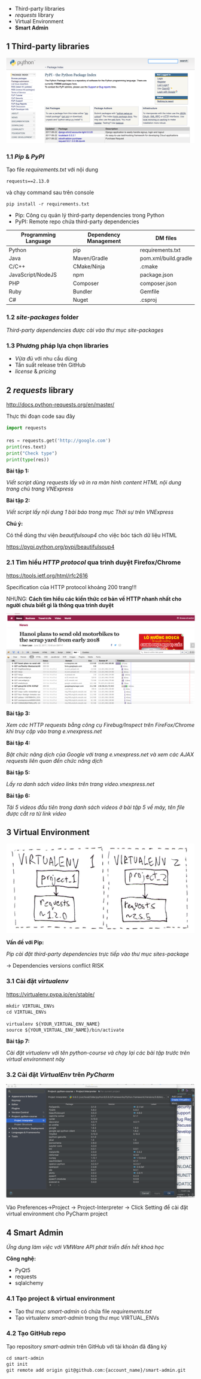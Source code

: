* Third-party libraries
* *requests* library
* Virtual Environment
* **Smart Admin**

## 1 Third-party libraries

![](https://raw.githubusercontent.com/mto/python-course/master/Session4/material/pypi_index.png)

### 1.1 *Pip* & *PyPI*

Tạo file *requirements.txt* với nội dung

```shell
requests==2.13.0
```

và chạy command sau trên console

```shell
pip install -r requirements.txt
```


* Pip: Công cụ quản lý third-party dependencies trong Python
* PyPI: Remote repo chứa third-party dependencies


| Programming Language | Dependency Management | DM files |
|---|---|---|
|Python|pip|requirements.txt|
|Java|Maven/Gradle|pom.xml/build.gradle|
|C/C++|CMake/Ninja|.cmake|
|JavaScript/NodeJS|npm|package.json|
|PHP|Composer|composer.json|
|Ruby|Bundler|Gemfile|
|C#|Nuget|.csproj|

### 1.2 *site-packages* folder

*Third-party dependencies được cài vào thư mục *site-packages**

### 1.3 Phương pháp lựa chọn libraries

* *Vừa đủ* với nhu cầu dùng
* Tần suất release trên GitHub
* *license* & *pricing*

## 2 *requests* library

http://docs.python-requests.org/en/master/

Thực thi đoạn code sau đây

```python
import requests

res = requests.get('http://google.com')
print(res.text)
print("Check type")
print(type(res))
```

__**Bài tập 1:**__

*Viết script dùng *requests* lấy và in ra màn hình content HTML nội dung trang chủ trang VNExpress*

__**Bài tập 2:**__

*Viết script lấy nội dung 1 bài báo trong mục *Thời sự* trên VNExpress*

__**Chú ý:**__

Có thể dùng thư viện *beautifulsoup4* cho việc bóc tách dữ liệu HTML

https://pypi.python.org/pypi/beautifulsoup4

### 2.1 Tìm hiểu *HTTP protocol* qua trình duyệt Firefox/Chrome

https://tools.ietf.org/html/rfc2616

Specification của HTTP protocol khoảng 200 trang!!!

NHƯNG:
**Cách tìm hiểu các kiến thức cơ bản về HTTP nhanh nhất cho người chưa biết gì là thông qua trình duyệt**

![](https://raw.githubusercontent.com/mto/python-course/master/Session4/material/vnexpress_firebug.png)

__**Bài tập 3:**__

*Xem các HTTP requests bằng công cụ Firebug/Inspect trên FireFox/Chrome khi truy cập vào trang *e.vnexpress.net**



__**Bài tập 4:**__

*Bật chức năng dịch của Google với trang *e.vnexpress.net* và xem các AJAX requests liên quan đến chức năng dịch*

__**Bài tập 5:**__

*Lấy ra danh sách video links trên trang *video.vnexpress.net**

__**Bài tập 6:**__

*Tải 5 videos đầu tiên trong danh sách videos ở bài tập 5 về máy, tên file được cắt ra từ link video*

## 3 Virtual Environment

![](https://raw.githubusercontent.com/mto/python-course/master/Session4/material/virtual_environment.jpg)

__Vấn đề với Pip:__

*Pip cài đặt third-party dependencies trực tiếp vào thư mục sites-package*

-> Dependencies versions conflict RISK

### 3.1 Cài đặt *virtualenv*

https://virtualenv.pypa.io/en/stable/

```shell
mkdir VIRTUAL_ENVs
cd VIRTUAL_ENVs

virtualenv ${YOUR_VIRTUAL_ENV_NAME}
source ${YOUR_VIRTUAL_ENV_NAME}/bin/activate
```

__**Bài tập 7:**__

*Cài đặt *virtualenv* với tên *python-course* và chạy lại các bài tập trước trên virtual environment này*

### 3.2 Cài đặt *VirtualEnv* trên *PyCharm*

![](https://raw.githubusercontent.com/mto/python-course/master/Session4/material/venv_pycharm.png)

Vào Preferences->Project -> Project-Interpreter -> Click Setting để cài đặt virtual environment cho PyCharm project

## 4 **Smart Admin**

*Ứng dụng làm việc với VMWare API phát triển đến hết khoá học*

__**Công nghệ:**__

* PyQt5
* requests
* sqlalchemy

### 4.1 Tạo project & virtual environment

* Tạo thư mục *smart-admin* có chứa file *requirements.txt*
* Tạo virtualenv *smart-admin* trong thư mục VIRTUAL_ENVs

### 4.2 Tạo GitHub repo

Tạo repository *smart-admin* trên GitHub với tài khoản đã đăng ký

```
cd smart-admin
git init
git remote add origin git@github.com:{account_name}/smart-admin.git
```